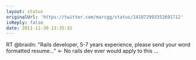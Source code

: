 ```yaml
---
layout: status
originalUrl: 'https://twitter.com/marcgg/status/141872993352691712'
isReply: false
date: 2011-11-30 13:35:32
---
```


RT @braidn: "Rails developer, 5-7 years experience, please send your word formatted resume…" &lt;- No rails dev ever would apply to this ...
